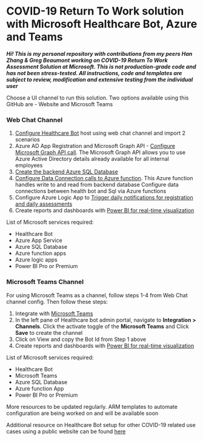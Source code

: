 # COVID-19 Return To Work solution with Microsoft Healthcare Bot, Azure and Teams

***Hi! This is my personal repository with contributions from my peers Han Zhang & Greg Beaumont working on _*COVID-19 Return To Work Assessment Solution*_ at Microsoft. This is not production-grade code and has not been stress-tested. All instructions, code and templates are subject to review, modification and extensive testing from the individual user***

Choose a UI channel to run this solution. Two options available using this GitHub are - Website and Microsoft Teams

### Web Chat Channel 

1. [Configure Healthcare Bot](https://github.com/nikitapitliya006/ReturnToWork/blob/master/WebsiteChannel/1-Configure-HealthcareBot.md) host using web chat channel and import 2 scenarios
2. Azure AD App Registration and Microsoft Graph API - [Configure Microsoft Graph API call](https://github.com/nikitapitliya006/COVID19-ReturnToWork/blob/master/WebsiteChannel/2-RegisterApp-APIpermissions.md). The Microsoft Graph API allows you to use Azure Active Directory details already available for all internal employees
3. [Create the backend Azure SQL Database](https://github.com/nikitapitliya006/COVID19-ReturnToWork/blob/master/WebsiteChannel/3-Createbackend-AzureSQLDatabase.md)
4. [Configure Data Connection calls to Azure function](https://github.com/nikitapitliya006/COVID19-ReturnToWork/blob/master/WebsiteChannel/4-Setup-AzureFunction.md). This Azure function handles write to and read from backend database Configure data connections between health bot and Sql via Azure functions
5. Configure Azure Logic App to [Trigger daily notifications for registration and daily assessments](https://github.com/nikitapitliya006/COVID19-ReturnToWork/blob/master/WebsiteChannel/5-Send-Notifications-LogicApps.md)
6. Create reports and dashboards with [Power BI for real-time visualization](https://github.com/nikitapitliya006/COVID19-ReturnToWork/blob/master/WebsiteChannel/6-Visualize-PowerBI.md)

List of Microsoft services required:
* Healthcare Bot
* Azure App Service
* Azure SQL Database
* Azure function apps
* Azure logic apps
* Power BI Pro or Premium


### Microsoft Teams Channel
For using Microsoft Teams as a channel, follow steps 1-4 from Web Chat channel config. Then follow these steps:
1. Integrate with [Microsoft Teams](https://github.com/nikitapitliya006/COVID19-ReturnToWork/blob/master/TeamsChannel/Integrate-MicrosoftTeams.md)
2. In the left pane of Healthcare bot admin portal, navigate to **Integration > Channels**. Click the activate toggle of the **Microsoft Teams** and Click **Save** to create the channel
3. Click on View and copy the Bot Id from Step 1 above
4. Create reports and dashboards with [Power BI for real-time visualization](https://github.com/nikitapitliya006/COVID19-ReturnToWork/blob/master/WebsiteChannel/6-Visualize-PowerBI.md)

List of Microsoft services required:
* Healthcare Bot
* Microsoft Teams
* Azure SQL Database
* Azure function App
* Power BI Pro or Premium

More resources to be updated regularly. ARM templates to automate configuration are being worked on and will be available soon

Additional resource on Healthcare Bot setup for other COVID-19 related use cases using a public website can be found [here](https://techcommunity.microsoft.com/t5/healthcare-and-life-sciences/updated-on-4-2-2020-quick-start-setting-up-your-covid-19/ba-p/1230537)